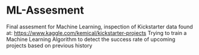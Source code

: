 # ML-Assesment

Final assesment for Machine Learning, inspection of Kickstarter data found at: https://www.kaggle.com/kemical/kickstarter-projects
Trying to train a Machine Learning Algorithm to detect the success rate of upcoming projects based on previous history
